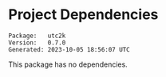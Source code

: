 # Project Dependencies
    Package:   utc2k
    Version:   0.7.0
    Generated: 2023-10-05 18:56:07 UTC

This package has no dependencies.

